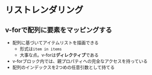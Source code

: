 # リストレンダリング

## v-forで配列に要素をマッピングする
* 配列に基づいてアイテムリストを描画できる
    * 形式は``item in items``
    * 大事な点。v-forは**ディレクティブ**である
* v-forブロック内では、親プロパティへの完全なアクセスを持っている
* 配列のインデックスを2つめの任意引数として持てる
